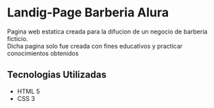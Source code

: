 <h1>Landig-Page Barberia Alura</h1>
<p>Pagina web estatica creada para la difucion de un negocio de barberia ficticio.<br>
Dicha pagina solo fue creada con fines educativos y practicar conocimientos obtenidos</p>
<h2>Tecnologias Utilizadas</h2>
<ul>
  <li>HTML 5</li>
  <li>CSS 3</li>
</ul><br>

